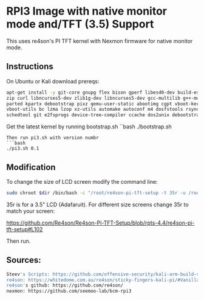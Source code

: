 # RPI3 Image with native monitor mode and/TFT (3.5) Support

This uses re4son's PI TFT kernel with Nexmon firmware for native monitor mode.

## Instructions

On Ubuntu or Kali download prereqs:
```bash
apt-get install -y git-core gnupg flex bison gperf libesd0-dev build-essential \
zip curl libncurses5-dev zlib1g-dev libncurses5-dev gcc-multilib g++-multilib \
parted kpartx debootstrap pixz qemu-user-static abootimg cgpt vboot-kernel-utils \
vboot-utils bc lzma lzop xz-utils automake autoconf m4 dosfstools rsync u-boot-tools \
schedtool git e2fsprogs device-tree-compiler ccache dos2unix debootstrap
```
Get the latest kernel by running bootstrap.sh
``bash
./bootstrap.sh
```
Then run pi3.sh with version numbr
```bash
./pi3.sh 0.1
```

## Modification

To change the size of LCD screen modify the command line:
```bash
sudo chroot $dir /bin/bash -c "/root/re4son-pi-tft-setup -t 35r -u /root"
```
35r is for a 3.5" LCD (Adafaruit).  For different size screens change 35r to match your screen:

https://github.com/Re4son/Re4son-Pi-TFT-Setup/blob/rpts-4.4/re4son-pi-tft-setup#L102

Then run.

## Sources:

```bash
Steev's Scripts: https://github.com/offensive-security/kali-arm-build-scripts
re4son: https://whitedome.com.au/re4son/sticky-fingers-kali-pi/#Vanilla
re4son's github: https://github.com/re4son/
nexmon: https://github.com/seemoo-lab/bcm-rpi3
```
